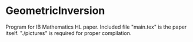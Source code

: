 GeometricInversion
==================
Program for IB Mathematics HL paper. Included file "main.tex" is the paper itself. "./pictures" is required for proper compilation.